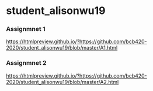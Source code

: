 # student_alisonwu19

### Assignmnet 1

https://htmlpreview.github.io/?https://github.com/bcb420-2020/student_alisonwu19/blob/master/A1.html


### Assignmnet 2

https://htmlpreview.github.io/?https://github.com/bcb420-2020/student_alisonwu19/blob/master/A2.html
